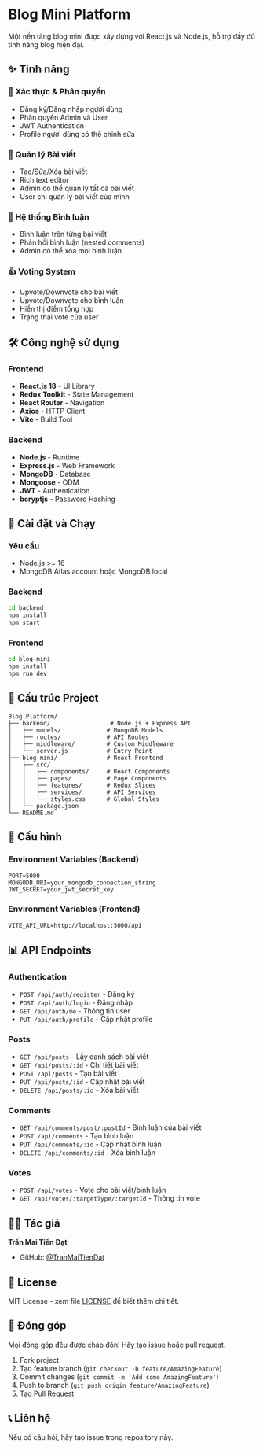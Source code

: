 # Blog Mini Platform

Một nền tảng blog mini được xây dựng với React.js và Node.js, hỗ trợ đầy đủ tính năng blog hiện đại.

## ✨ Tính năng

### 🔐 Xác thực & Phân quyền
- Đăng ký/Đăng nhập người dùng
- Phân quyền Admin và User
- JWT Authentication
- Profile người dùng có thể chỉnh sửa

### 📝 Quản lý Bài viết
- Tạo/Sửa/Xóa bài viết
- Rich text editor
- Admin có thể quản lý tất cả bài viết
- User chỉ quản lý bài viết của mình

### 💬 Hệ thống Bình luận
- Bình luận trên từng bài viết
- Phản hồi bình luận (nested comments)
- Admin có thể xóa mọi bình luận

### 👍 Voting System
- Upvote/Downvote cho bài viết
- Upvote/Downvote cho bình luận
- Hiển thị điểm tổng hợp
- Trạng thái vote của user

## 🛠️ Công nghệ sử dụng

### Frontend
- **React.js 18** - UI Library
- **Redux Toolkit** - State Management
- **React Router** - Navigation
- **Axios** - HTTP Client
- **Vite** - Build Tool

### Backend
- **Node.js** - Runtime
- **Express.js** - Web Framework
- **MongoDB** - Database
- **Mongoose** - ODM
- **JWT** - Authentication
- **bcryptjs** - Password Hashing

## 🚀 Cài đặt và Chạy

### Yêu cầu
- Node.js >= 16
- MongoDB Atlas account hoặc MongoDB local

### Backend
```bash
cd backend
npm install
npm start
```

### Frontend
```bash
cd blog-mini
npm install
npm run dev
```

## 📁 Cấu trúc Project

```
Blog Platform/
├── backend/                 # Node.js + Express API
│   ├── models/             # MongoDB Models
│   ├── routes/             # API Routes
│   ├── middleware/         # Custom Middleware
│   └── server.js           # Entry Point
├── blog-mini/              # React Frontend
│   ├── src/
│   │   ├── components/     # React Components
│   │   ├── pages/          # Page Components
│   │   ├── features/       # Redux Slices
│   │   ├── services/       # API Services
│   │   └── styles.css      # Global Styles
│   └── package.json
└── README.md
```

## 🔧 Cấu hình

### Environment Variables (Backend)
```env
PORT=5000
MONGODB_URI=your_mongodb_connection_string
JWT_SECRET=your_jwt_secret_key
```

### Environment Variables (Frontend)
```env
VITE_API_URL=http://localhost:5000/api
```

## 📊 API Endpoints

### Authentication
- `POST /api/auth/register` - Đăng ký
- `POST /api/auth/login` - Đăng nhập
- `GET /api/auth/me` - Thông tin user
- `PUT /api/auth/profile` - Cập nhật profile

### Posts
- `GET /api/posts` - Lấy danh sách bài viết
- `GET /api/posts/:id` - Chi tiết bài viết
- `POST /api/posts` - Tạo bài viết
- `PUT /api/posts/:id` - Cập nhật bài viết
- `DELETE /api/posts/:id` - Xóa bài viết

### Comments
- `GET /api/comments/post/:postId` - Bình luận của bài viết
- `POST /api/comments` - Tạo bình luận
- `PUT /api/comments/:id` - Cập nhật bình luận
- `DELETE /api/comments/:id` - Xóa bình luận

### Votes
- `POST /api/votes` - Vote cho bài viết/bình luận
- `GET /api/votes/:targetType/:targetId` - Thông tin vote

## 👨‍💻 Tác giả

**Trần Mai Tiến Đạt**
- GitHub: [@TranMaiTienDat](https://github.com/TranMaiTienDat)

## 📄 License

MIT License - xem file [LICENSE](LICENSE) để biết thêm chi tiết.

## 🤝 Đóng góp

Mọi đóng góp đều được chào đón! Hãy tạo issue hoặc pull request.

1. Fork project
2. Tạo feature branch (`git checkout -b feature/AmazingFeature`)
3. Commit changes (`git commit -m 'Add some AmazingFeature'`)
4. Push to branch (`git push origin feature/AmazingFeature`)
5. Tạo Pull Request

## 📞 Liên hệ

Nếu có câu hỏi, hãy tạo issue trong repository này.

